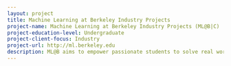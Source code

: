 ```yaml
---
layout: project 
title: Machine Learning at Berkeley Industry Projects
project-name: Machine Learning at Berkeley Industry Projects (ML@B|C)
project-education-level: Undergraduate
project-client-focus: Industry
project-url: http://ml.berkeley.edu
description: ML@B aims to empower passionate students to solve real world data-driven  problems through collaboration with companies and internal research. \n\n ML@B will be hosting public events throughout the semester including tech talks, guest lectures, workshops, and research mixers. They are also launching two pilot programs --- research division, ML@B|X and our consulting operations, ML@B|C. Selected students will be paired with teams where they can work on projects ranging from predicting consumer trends to building computing clusters.
---
```

